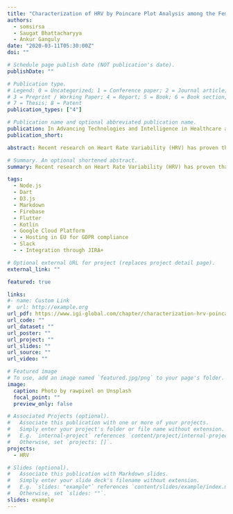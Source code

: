 ```yaml
---
title: "Characterization of HRV by Poincare Plot Analysis among the Female Tea Garden Workers of Northern Hilly Regions of West Bengal"
authors:
  - somsirsa
  - Saugat Bhattacharyya
  - Ankur Ganguly
date: "2020-03-11T05:30:00Z"
doi: ""

# Schedule page publish date (NOT publication's date).
publishDate: ""

# Publication type.
# Legend: 0 = Uncategorized; 1 = Conference paper; 2 = Journal article;
# 3 = Preprint / Working Paper; 4 = Report; 5 = Book; 6 = Book section;
# 7 = Thesis; 8 = Patent
publication_types: ["4"]

# Publication name and optional abbreviated publication name.
publication: In Advancing Technologies and Intelligence in Healthcare and Clinical Environments Breakthroughs
publication_short:

abstract: Recent research on Heart Rate Variability (HRV) has proven that Poincare Plot is a powerful tool to mark Short Term and Long Term Heart Rate Variability. This study focuses a comprehensive characterization of HRV among the Tea Garden Workers of the Northern Hilly Regions of West Bengal. The characterization, as available from the data sets, projects the average values of SD1 characteristics, that is, Short Term HRV in females as 58.265ms and SD2 as 149.474. The SDRR shows a mean value of 87.298 with a standard deviation of 119.669 and the S Characterization as 16505.99 ms and Standard deviation of 45882.31 ms. The SDRR shows a mean value of 87.298 with a standard deviation of 119.669 and the S Characterization as 16505.99 ms and Standard deviation of 45882.31 ms. ApEn Characterization showed mean value of 0.961 and standard deviation of 0.274.

# Summary. An optional shortened abstract.
summary: Recent research on Heart Rate Variability (HRV) has proven that Poincare Plot is a powerful tool to mark Short Term and Long Term Heart Rate Variability. This study focuses a comprehensive characterization of HRV among the Tea Garden Workers of the Northern Hilly Regions of West Bengal.

tags:
  - Node.js
  - Dart
  - D3.js
  - Markdown
  - Firebase
  - Flutter
  - Kotlin
  - Google Cloud Platform
  - - Hosting in EU for GDPR compliance
  - Slack
  - - Integration through JIRA+

# Optional external URL for project (replaces project detail page).
external_link: ""

featured: true

links:
#- name: Custom Link
#  url: http://example.org
url_pdf: https://www.igi-global.com/chapter/characterization-hrv-poincare-plot-analysis/67865
url_code: ""
url_dataset: ""
url_poster: ""
url_project: ""
url_slides: ""
url_source: ""
url_video: ""

# Featured image
# To use, add an image named `featured.jpg/png` to your page's folder.
image:
  caption: Photo by rawpixel on Unsplash
  focal_point: ""
  preview_only: false

# Associated Projects (optional).
#   Associate this publication with one or more of your projects.
#   Simply enter your project's folder or file name without extension.
#   E.g. `internal-project` references `content/project/internal-project/index.md`.
#   Otherwise, set `projects: []`.
projects:
  - HRV

# Slides (optional).
#   Associate this publication with Markdown slides.
#   Simply enter your slide deck's filename without extension.
#   E.g. `slides: "example"` references `content/slides/example/index.md`.
#   Otherwise, set `slides: ""`.
slides: example
---
```

